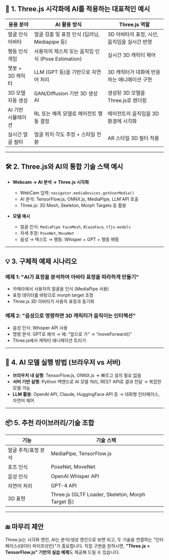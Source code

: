 
## 🎯 1. **Three.js 시각화에 AI를 적용하는 대표적인 예시**

| 응용 분야       | AI 활용 방식                             | Three.js 역할                 |
| ----------- | ------------------------------------ | --------------------------- |
| 얼굴 인식 아바타   | 얼굴 검출 및 표정 인식 (딥러닝, Mediapipe 등)     | 3D 아바타의 표정, 시선, 움직임을 실시간 반영 |
| 행동 인식 게임    | 사용자의 제스처 또는 움직임 인식 (Pose Estimation) | 실시간 3D 캐릭터 제어               |
| 챗봇 + 3D 캐릭터 | LLM (GPT 등)을 기반으로 자연어 처리             | 3D 캐릭터가 대화에 반응하는 애니메이션 구현   |
| 3D 모델 자동 생성 | GAN/Diffusion 기반 3D 생성 AI            | 생성된 3D 모델을 Three.js로 렌더링    |
| AI 기반 시뮬레이션 | RL 또는 예측 모델로 에이전트 행동 결정              | 에이전트의 움직임을 3D 환경에 시각화       |
| 실시간 얼굴 필터   | 얼굴 위치·각도 추정 + 스타일 전환                 | AR 스타일 3D 필터 적용             |

---

## 🛠️ 2. **Three.js와 AI의 통합 기술 스택 예시**

* **Webcam → AI 분석 → Three.js 시각화**

  * WebCam 입력: `navigator.mediaDevices.getUserMedia()`
  * AI 분석: TensorFlow\.js, ONNX.js, MediaPipe, LLM API 호출
  * Three.js: 3D Mesh, Skeleton, Morph Targets 등 활용

* **모델 예시**

  * 얼굴 인식: `MediaPipe FaceMesh`, `BlazeFace`, `tfjs-models`
  * 자세 추정: `PoseNet`, `MoveNet`
  * 음성 → 텍스트 → 행동: Whisper + GPT + 행동 매핑

---

## 💡 3. **구체적 예제 시나리오**

### 예제 1: "AI가 표정을 분석하여 아바타 표정을 따라하게 만들기"

* 카메라에서 사용자의 얼굴을 인식 (MediaPipe 사용)
* 표정 데이터를 바탕으로 morph target 조정
* Three.js 3D 아바타가 사용자 표정과 동기화

### 예제 2: "음성으로 명령하면 3D 캐릭터가 움직이는 인터랙션"

* 음성 인식: Whisper API 사용
* 명령 분석: GPT로 해석 → 예: “앞으로 가” → “moveForward()”
* Three.js에서 캐릭터 애니메이션 트리거

---

## 🧠 4. AI 모델 실행 방법 (브라우저 vs 서버)

* **브라우저 내 실행**: TensorFlow\.js, ONNX.js → 빠르고 설치 필요 없음
* **서버 기반 실행**: Python 백엔드로 AI 모델 처리, REST API로 결과 전달 → 복잡한 모델 가능
* **LLM 활용**: OpenAI API, Claude, HuggingFace API 등 → 대화형 인터페이스, 자연어 제어

---

## 📦 5. 추천 라이브러리/기술 조합

| 기능          | 기술 스택                                            |
| ----------- | ------------------------------------------------ |
| 얼굴 추적/표정 분석 | MediaPipe, TensorFlow\.js                        |
| 포즈 인식       | PoseNet, MoveNet                                 |
| 음성 인식       | OpenAI Whisper API                               |
| 자연어 처리      | GPT-4 API                                        |
| 3D 표현       | Three.js (GLTF Loader, Skeleton, Morph Target 등) |

---

## 🔚 마무리 제안

Three.js는 시각화 엔진, AI는 분석/생성 엔진으로 보면 되고, 두 기술을 연결하는 "인터페이스(데이터 파이프라인)"가 중요합니다.
직접 구현을 원하시면, **"Three.js + TensorFlow\.js" 기반의 실습 예제**도 제공해 드릴 수 있습니다.
